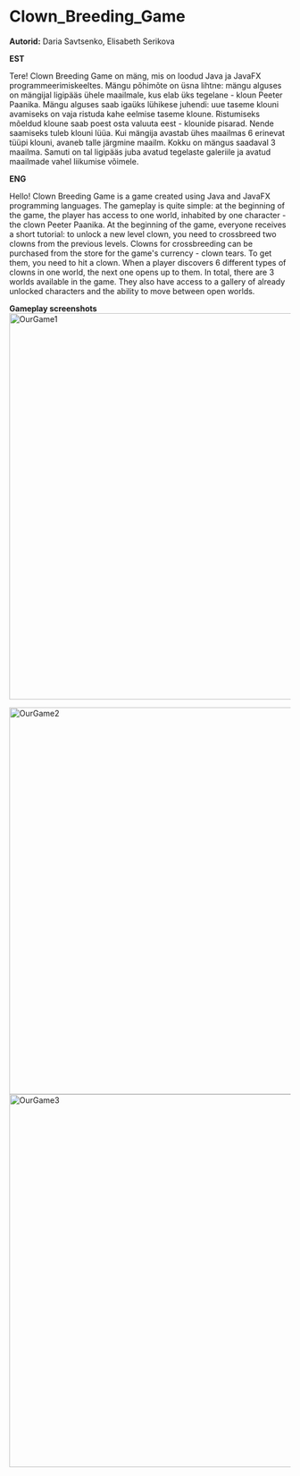 # Clown_Breeding_Game

**Autorid:**
Daria Savtsenko, Elisabeth Serikova

**EST**

Tere! Clown Breeding Game on mäng, mis on loodud Java ja JavaFX programmeerimiskeeltes. 
Mängu põhimõte on üsna lihtne: mängu alguses on mängijal ligipääs ühele maailmale, kus elab üks tegelane - kloun Peeter Paanika. 
Mängu alguses saab igaüks lühikese juhendi: uue taseme klouni avamiseks on vaja ristuda kahe eelmise taseme kloune. 
Ristumiseks mõeldud kloune saab poest osta valuuta eest - klounide pisarad. Nende saamiseks tuleb klouni lüüa. 
Kui mängija avastab ühes maailmas 6 erinevat tüüpi klouni, avaneb talle järgmine maailm. Kokku on mängus saadaval 3 maailma. 
Samuti on tal ligipääs juba avatud tegelaste galeriile ja avatud maailmade vahel liikumise võimele.

**ENG**

Hello! Clown Breeding Game is a game created using Java and JavaFX programming languages.
The gameplay is quite simple: at the beginning of the game, the player has access to one world, inhabited by one character - the clown Peeter Paanika.
At the beginning of the game, everyone receives a short tutorial: to unlock a new level clown, you need to crossbreed two clowns from the previous levels.
Clowns for crossbreeding can be purchased from the store for the game's currency - clown tears. To get them, you need to hit a clown.
When a player discovers 6 different types of clowns in one world, the next one opens up to them. In total, there are 3 worlds available in the game.
They also have access to a gallery of already unlocked characters and the ability to move between open worlds.

**Gameplay screenshots**
<img width="691" alt="OurGame1" src="https://github.com/daria-sav/Clown_Breeding_Game/assets/145145620/468acbd9-1c30-45e2-accf-64edde4e5882">


<img width="692" alt="OurGame2" src="https://github.com/daria-sav/Clown_Breeding_Game/assets/145145620/46dcbdf9-b0e6-4cd3-86bd-0701ae60cb00">


<img width="667" alt="OurGame3" src="https://github.com/daria-sav/Clown_Breeding_Game/assets/145145620/e6084485-0fa7-4bad-a5b2-c8002933ae51">
